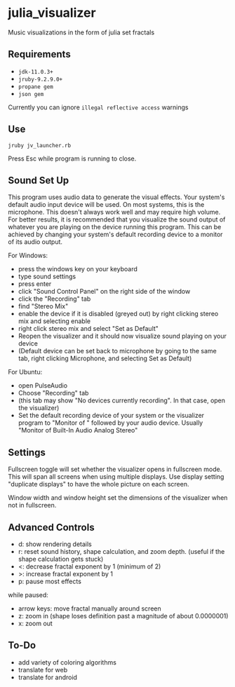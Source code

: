 # julia_visualizer

Music visualizations in the form of julia set fractals

## Requirements

- `jdk-11.0.3+`
- `jruby-9.2.9.0+`
- `propane gem`
- `json gem`

Currently you can ignore `illegal reflective access` warnings

## Use

`jruby jv_launcher.rb`

Press Esc while program is running to close.

## Sound Set Up

This program uses audio data to generate the visual effects. Your system's default audio input device will be used. On most systems, this is the microphone. This doesn't always work well and may require high volume.
For better results, it is recommended that you visualize the sound output of whatever you are playing on the device running this program. This can be achieved by changing your system's default recording device to a monitor of its audio output.

For Windows:
- press the windows key on your keyboard
- type sound settings
- press enter
- click "Sound Control Panel" on the right side of the window
- click the "Recording" tab
- find "Stereo Mix"
- enable the device if it is disabled (greyed out) by right clicking stereo mix and selecting enable
- right click stereo mix and select "Set as Default"
- Reopen the visualizer and it should now visualize sound playing on your device
- (Default device can be set back to microphone by going to the same tab, right clicking Microphone, and selecting Set as Default)

For Ubuntu:
- open PulseAudio
- Choose "Recording" tab
- (this tab may show "No devices currently recording". In that case, open the visualizer)
- Set the default recording device of your system or the visualizer program to "Monitor of " followed by your audio device. Usually "Monitor of Built-In Audio Analog Stereo"

## Settings

Fullscreen toggle will set whether the visualizer opens in fullscreen mode.
This will span all screens when using multiple displays. Use display setting "duplicate displays" to have the whole picture on each screen.

Window width and window height set the dimensions of the visualizer when not in fullscreen.

## Advanced Controls

- d: show rendering details
- r: reset sound history, shape calculation, and zoom depth. (useful if the shape calculation gets stuck)
- <: decrease fractal exponent by 1 (minimum of 2)
- \>: increase fractal exponent by 1
- p: pause most effects

while paused:
- arrow keys: move fractal manually around screen
- z: zoom in (shape loses definition past a magnitude of about 0.0000001)
- x: zoom out

## To-Do

- add variety of coloring algorithms
- translate for web
- translate for android
